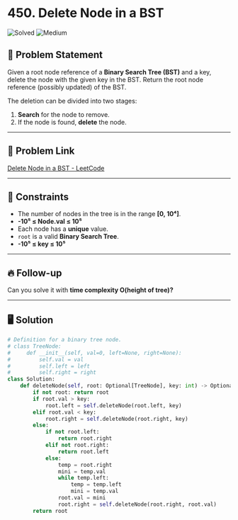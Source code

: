 # 450. Delete Node in a BST  

![Solved](https://img.shields.io/badge/-Solved-green)  ![Medium](https://img.shields.io/badge/-Medium-yellow)  

## 📝 Problem Statement  

Given a root node reference of a **Binary Search Tree (BST)** and a key, delete the node with the given key in the BST. Return the root node reference (possibly updated) of the BST.  

The deletion can be divided into two stages:  
1. **Search** for the node to remove.  
2. If the node is found, **delete** the node.  

---

## 🔗 Problem Link  
[Delete Node in a BST - LeetCode](https://leetcode.com/problems/delete-node-in-a-bst/description/)  

---

## 🔹 Constraints  

- The number of nodes in the tree is in the range **[0, 10⁴]**.  
- **-10⁵ ≤ Node.val ≤ 10⁵**  
- Each node has a **unique** value.  
- `root` is a valid **Binary Search Tree**.  
- **-10⁵ ≤ key ≤ 10⁵**  

---

## 🔥 Follow-up  

Can you solve it with **time complexity O(height of tree)?**

---

## 🖥️ Solution  

```python
# Definition for a binary tree node.
# class TreeNode:
#     def __init__(self, val=0, left=None, right=None):
#         self.val = val
#         self.left = left
#         self.right = right
class Solution:
    def deleteNode(self, root: Optional[TreeNode], key: int) -> Optional[TreeNode]:
        if not root: return root
        if root.val > key:
            root.left = self.deleteNode(root.left, key)
        elif root.val < key:
            root.right = self.deleteNode(root.right, key)
        else:
            if not root.left:
                return root.right
            elif not root.right:
                return root.left
            else:
                temp = root.right
                mini = temp.val
                while temp.left:
                    temp = temp.left
                    mini = temp.val
                root.val = mini
                root.right = self.deleteNode(root.right, root.val)
        return root
                
```


